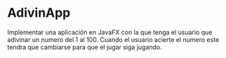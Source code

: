 # AdivinApp
 Implementar una aplicación en JavaFX con la que tenga el usuario que adivinar un numero del 1 al 100. Cuando el usuario acierte el numero este tendra que cambiarse para que el jugar siga jugando. 
